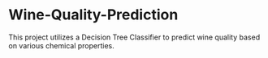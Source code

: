 # Wine-Quality-Prediction
This project utilizes a Decision Tree Classifier to predict wine quality based on various chemical properties.
